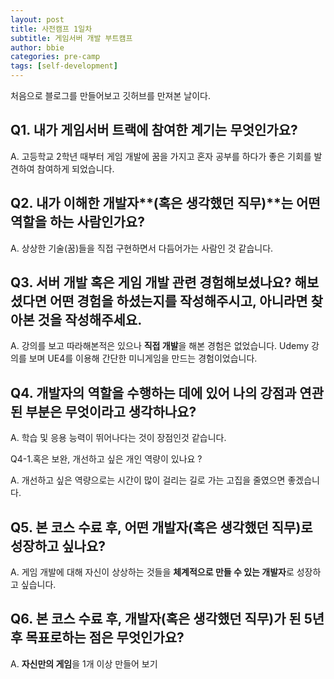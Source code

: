 ```yaml
---
layout: post
title: 사전캠프 1일차
subtitle: 게임서버 개발 부트캠프
author: bbie
categories: pre-camp
tags: [self-development]
---
```


처음으로 블로그를 만들어보고 깃허브를 만져본 날이다.

## Q1. **내가 게임서버 트랙에 참여한 계기는 무엇인가요?**

A. 고등학교 2학년 때부터 게임 개발에 꿈을 가지고 혼자 공부를 하다가 좋은 기회를 발견하여 참여하게 되었습니다.

## Q2. 내가 이해한 개발자**(혹은 생각했던 직무)**는 어떤 역할을 하는 사람인가요? 

A. 상상한 기술(꿈)들을 직접 구현하면서 다듬어가는 사람인 것 같습니다.

## Q3. 서버 개발 혹은 게임 개발 관련 경험해보셨나요? 해보셨다면 어떤 경험을 하셨는지를 작성해주시고, 아니라면 찾아본 것을 작성해주세요.

A. 강의를 보고 따라해본적은 있으나 **직접 개발**을 해본 경험은 없었습니다. Udemy 강의를 보며 UE4를 이용해 간단한 미니게임을 만드는 경험이었습니다.

## Q4. **개발자의 역할을 수행하는 데에 있어 나의 강점과 연관된 부분은 무엇이라고 생각하나요?** 

A. 학습 및 응용 능력이 뛰어나다는 것이 장점인것 같습니다.

Q4\-1.혹은 보완, 개선하고 싶은 개인 역량이 있나요 ?

A. 개선하고 싶은 역량으로는 시간이 많이 걸리는 길로 가는 고집을 줄였으면 좋겠습니다.

## Q5. **본 코스 수료 후, 어떤 개발자(혹은 생각했던 직무)로 성장하고 싶나요?**

A. 게임 개발에 대해 자신이 상상하는 것들을 **체계적으로 만들 수 있는 개발자**로 성장하고 싶습니다.

## Q6. **본 코스 수료 후, 개발자(혹은 생각했던 직무)가 된 5년 후 목표로하는 점은 무엇인가요?**

A. **자신만의 게임**을 1개 이상 만들어 보기